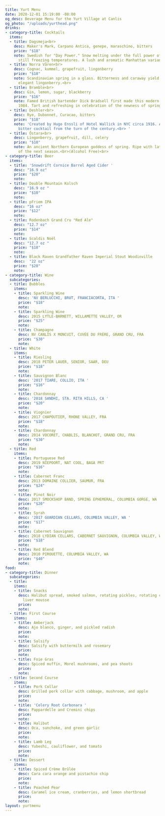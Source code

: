 ```yaml
---
title: Yurt Menu
date: 2020-12-01 15:19:00 -08:00
og_desc: Beverage Menu for the Yurt Village at Canlis
og_photo: "/uploads/yurthead.png"
drinks:
- category-title: Cocktails
  items:
  - title: Dagsmeja<br>
    desc: Maker's Mark, Carpano Antica, genepe, maraschino, bitters
    price: "$18"
    note: Swedish for "Day Power." Snow melting under the full power of the sun in
      still freezing temperatures. A lush and aromatic Manhattan variant.<br>
  - title: Norra Våren<br>
    desc: Cognac, kummel, grapefruit, lingonberry
    price: "$18"
    note: Scandinavian spring in a glass. Bitterness and caraway yield to blossoming,
      elegant lingonberry.<br>
  - title: Bramble<br>
    desc: Gin, lemon, sugar, blackberry
    price: "$16"
    note: Famed British bartender Dick Bradsell first made this modern classic in
      1984. Tart and refreshing in celebration of the newness of springtime.<br>
  - title: Deshler<br>
    desc: Rye, Dubonnet, Curacao, bitters
    price: "$18"
    note: 'Created by Hugo Enssli of Hotel Wallick in NYC circa 1916. A classic, mildly
      bitter cocktail from the turn of the century.<br> '
  - title: Ôstara<br>
    desc: Lingonberry, grapefruit, dill, celery
    price: "$10"
    note: An ancient Northern European goddess of spring. Ripe with latent youthfulness
      of the next season.<br>(Alcohol Free)<br>
- category-title: Beer
  items:
  - title: 'Snowdrift Cornice Barrel Aged Cider '
    desc: "16.9 oz"
    price: "$20"
    note:
  - title: Double Mountain Kolsch
    desc: "16.9 oz "
    price: "$10"
    note:
  - title: pFriem IPA
    desc: "16 oz"
    price: "$12"
    note:
  - title: Rodenbach Grand Cru "Red Ale"
    desc: "12.7 oz"
    price: "$14"
    note:
  - title: Scaldis Noël
    desc: "12.7 oz "
    price: "$18"
    note:
  - title: Black Raven Grandfather Raven Imperial Stout Woodinville
    desc:  "22 oz"
    price: "$20"
    note:
- category-title: Wine
  subcategories:
  - title: Bubbles
    items:
    - title: Sparkling Wine
      desc: 'NV BERLUCCHI, BRUT, FRANCIACORTA, ITA '
      price: "$18"
      note:
    - title: Sparkling Wine
      desc: 2015 LYTLE-BARNETT, WILLAMETTE VALLEY, OR
      price: "$25"
      note:
    - title: Champagne
      desc: NV CANLIS X MONCUIT, CUVÉE DU FRÉRE, GRAND CRU, FRA
      price: "$30"
      note:
  - title: White
    items:
    - title: Riesling
      desc: 2018 PETER LAUER, SENIOR, SAAR, DEU
      price: "$18"
      note:
    - title: Sauvignon Blanc
      desc: '2017 TIARE, COLLIO, ITA '
      price: "$16"
      note:
    - title: Chardonnay
      desc: '2018 SANDHI, STA. RITA HILLS, CA '
      price: "$20"
      note:
    - title: Viognier
      desc: 2017 CHAPOUTIER, RHONE VALLEY, FRA
      price: "$18"
      note:
    - title: Chardonnay
      desc: 2014 VOCORET, CHABLIS, BLANCHOT, GRAND CRU, FRA
      price: "$30"
      note:
  - title: Red
    items:
    - title: Portuguese Red
      desc: 2019 NIEPOORT, NAT COOL, BAGA PRT
      price: "$16"
      note:
    - title: Cabernet Franc
      desc: 2013 DOMAINE COLLIER, SAUMUR, FRA
      price: "$24"
      note:
    - title: Pinot Noir
      desc: 2017 SMOCKSHOP BAND, SPRING EPHEMERAL, COLUMBIA GORGE, WA
      price: "$20"
      note:
    - title: Syrah
      desc: '2017 GUARDIAN CELLARS, COLUMBIA VALLEY, WA '
      price: "$17"
      note:
    - title: Cabernet Sauvignon
      desc: 2018 LYDIAN CELLARS, CABERNET SAUVIGNON, COLUMBIA VALLEY, WA
      price: "$18"
      note:
    - title: Red Blend
      desc: 2010 PIROUETTE, COLUMBIA VALLEY, WA
      price: "$40"
      note:
food:
- category-title: Dinner
  subcategories:
  - title:
    items:
    - title: Snacks
      desc: Halibut spread, smoked salmon, rotating pickles, rotating crackers, and
        liver mousse
      price:
      note:
  - title: First Course
    items:
    - title: Amberjack
      desc: Ajo blanco, ginger, and pickled radish
      price:
      note:
    - title: Salsify
      desc: Salsify with buttermilk and rosemary
      price:
      note:
    - title: Foie Gras
      desc: Spiced muffin, Morel mushrooms, and pea shoots
      price:
      note:
  - title: Second Course
    items:
    - title: Pork Collar
      desc: Grilled pork collar with cabbage, mushroom, and apple
      price:
      note:
    - title: 'Celery Root Carbonara '
      desc: Pappardelle and Cremini chips
      price:
      note:
    - title: Halibut
      desc: Oca, sunchoke, and green garlic
      price:
      note:
    - title: Lamb Leg
      desc: Yubeshi, cauliflower, and tomato
      price:
      note:
  - title: Dessert
    items:
    - title: Spiced Crème Brûlée
      desc: Cara cara orange and pistachio chip
      price:
      note:
    - title: Poached Pear
      desc: Caramel ice cream, cranberries, and lemon shortbread
      price:
      note:
layout: yurtmenu
---
```

